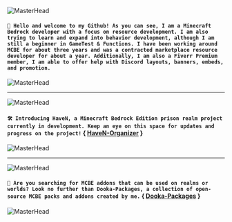 <div align="left">

![MasterHead](https://media.discordapp.net/attachments/1050591171921072130/1051245397928054834/68747470733a2f2f6d656469612e646973636f72646170702e6e65742f6174746163686d656e74732f313035303539313137313932313037323133302f313035313036363637353433303136363532382f556e7469746c6564342e706e673f77696474683d3133353626_2.png)<br>
#### `👋 Hello and welcome to my Github! As you can see, I am a Minecraft Bedrock developer with a focus on resource development. I am also trying to learn and expand into behavior development, although I am still a beginner in GameTest & Functions. I have been working around MCBE for about three years and was a contracted marketplace resource developer for about a year. Additionally, I am also a Fiverr Premium member, I am able to offer help with Discord layouts, banners, embeds, and promotion.`
![MasterHead](https://media.discordapp.net/attachments/1050591171921072130/1051245398288769084/68747470733a2f2f6d656469612e646973636f72646170702e6e65742f6174746163686d656e74732f313035303539313137313932313037323133302f313035313036363637353433303136363532382f556e7469746c6564342e706e673f77696474683d3133353626_1.png)
--- ---
![MasterHead](https://media.discordapp.net/attachments/1050591171921072130/1051957785602043904/68747470733a2f2f6d656469612e646973636f72646170702e6e65742f6174746163686d656e74732f3937303231313138313935383636303132372f313031313033363538343433363536343030392f6769745f62616e6e65722e706e673f77696474683d31333331266865.png)<br>
#### `🛠️ Introducing HaveN, a Minecraft Bedrock Edition prison realm project currently in development. Keep an eye on this space for updates and progress on the project!` { [HaveN-Organizer](https://github.com/HaveN-Organizer) }
![MasterHead](https://media.discordapp.net/attachments/1050591171921072130/1051246793188442162/68747470733a2f2f6d656469612e646973636f72646170702e6e65742f6174746163686d656e74732f313035303539313137313932313037323133302f313035313036363333333935303931343538302f556e7469746c65645f332e706e673f77696474683d31333536_3.png)
--- ---
![MasterHead](https://media.discordapp.net/attachments/1050591171921072130/1051961201476763648/Untitled_4_1.png)
#### `📄 Are you searching for MCBE addons that can be used on realms or worlds? Look no further than Dooka-Packages, a collection of open-source MCBE packs and addons created by me.` { [Dooka-Packages](https://github.com/Dooka-Packages) }
![MasterHead](https://media.discordapp.net/attachments/1050591171921072130/1051960889944842390/Untitled_4_2.png)
</div>
